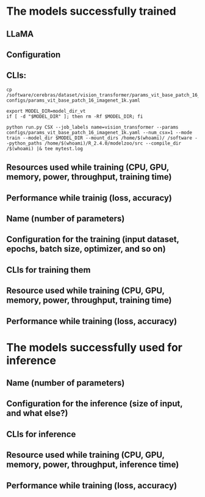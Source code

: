 # The models successfully trained
## LLaMA
## Configuration
## CLIs:
```
cp  /software/cerebras/dataset/vision_transformer/params_vit_base_patch_16_imagenet_1k.yaml configs/params_vit_base_patch_16_imagenet_1k.yaml

export MODEL_DIR=model_dir_vt
if [ -d "$MODEL_DIR" ]; then rm -Rf $MODEL_DIR; fi

python run.py CSX --job_labels name=vision_transformer --params configs/params_vit_base_patch_16_imagenet_1k.yaml --num_csx=1 --mode train --model_dir $MODEL_DIR --mount_dirs /home/$(whoami)/ /software --python_paths /home/$(whoami)/R_2.4.0/modelzoo/src --compile_dir /$(whoami) |& tee mytest.log
```
## Resources used while training (CPU, GPU, memory, power, throughput, training time)
## Performance while trainig (loss, accuracy)


## Name (number of parameters)
## Configuration for the training (input dataset, epochs, batch size, optimizer, and so on)
## CLIs for training them
## Resource used while training (CPU, GPU, memory, power, throughput, training time)
## Performance while training (loss, accuracy)

# The models successfully used for inference
## Name (number of parameters)
## Configuration for the inference (size of input, and what else?)
## CLIs for inference
## Resource used while training (CPU, GPU, memory, power, throughput, inference time)
## Performance while training (loss, accuracy)
